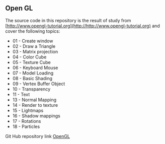 ## Open GL
The source code in this repository is the result of study from [http://www.opengl-tutorial.org](http://http://www.opengl-tutorial.org) and cover the following topics:

* 01 - Create window
* 02 - Draw a Triangle
* 03 - Matrix projection
* 04 - Color Cube
* 05 - Texture Cube
* 06 - Keyboard Mouse
* 07 - Model Loading
* 08 - Basic Shading
* 09 - Vertex Buffer Object
* 10 - Transparency
* 11 - Text
* 13 - Normal Mapping
* 14 - Render to texture
* 15 - Lightmaps
* 16 - Shadow mappings
* 17 - Rotations
* 18 - Particles

Git Hub repository link [OpenGL](https://github.com/NelsonBilber/cg.opengltutorial)
